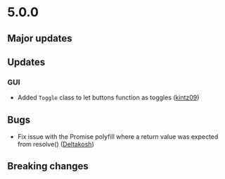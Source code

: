# 5.0.0

## Major updates

## Updates

### GUI

- Added `Toggle` class to let buttons function as toggles ([kintz09](https://github.com/kintz09))

## Bugs

- Fix issue with the Promise polyfill where a return value was expected from resolve() ([Deltakosh](https://github.com/deltakosh))

## Breaking changes
